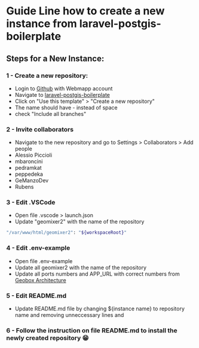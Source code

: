 # Guide Line how to create a new instance from laravel-postgis-boilerplate

## Steps for a New Instance:

### 1 - Create a new repository:
- Login to [Github](https://github.com/) with Webmapp account
- Navigate to [laravel-postgis-boilerplate](https://github.com/webmappsrl/laravel-postgis-boilerplate)
- Click on "Use this template" > "Create a new repository"
- The name should have - instead of space
- check "Include all branches"

### 2 - Invite collaborators
- Navigate to the new repository and go to Settings > Collaborators > Add people
- Alessio Piccioli
- mbaroncini
- pedramkat
- peppedeka
- GeManzoDev
- Rubens

### 3 - Edit .VSCode
- Open file .vscode > launch.json
- Update "geomixer2" with the name of the repository 
```sh
"/var/www/html/geomixer2": "${workspaceRoot}"
```
### 4 - Edit .env-example
- Open file .env-example
- Update all geomixer2 with the name of the repository
- Update all ports numbers and APP_URL with correct numbers from [Geobox Architecture](https://github.com/webmappsrl/geobox/blob/main/ARCHITECTURE.md)

### 5 - Edit README.md
- Update README.md file by changing ${instance name} to repository name and removing unneccessary lines and  

### 6 - Follow the instruction on file README.md to install the newly created repository :grin: